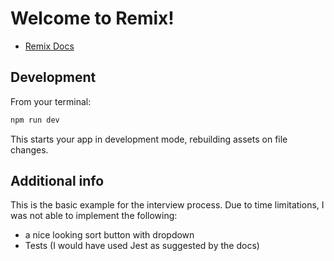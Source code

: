 # Welcome to Remix!

- [Remix Docs](https://remix.run/docs)

## Development

From your terminal:

```sh
npm run dev
```

This starts your app in development mode, rebuilding assets on file changes.

## Additional info
This is the basic example for the interview process. Due to time limitations, I was not able to implement the following:
- a nice looking sort button with dropdown
- Tests (I would have used Jest as suggested by the docs)
